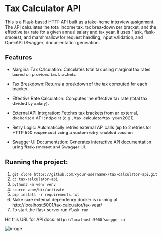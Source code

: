 # Tax Calculator API

This is a Flask-based HTTP API built as a take-home interview assignment. 
The API calculates the total income tax, tax breakdown per bracket, and the effective tax rate for a given annual salary and tax year. It uses Flask, flask-smorest, and marshmallow for request handling, input validation, and OpenAPI (Swagger) documentation generation.

## Features

* Marginal Tax Calculation:
Calculates total tax using marginal tax rates based on provided tax brackets.

* Tax Breakdown:
Returns a breakdown of the tax computed for each bracket.

* Effective Rate Calculation:
Computes the effective tax rate (total tax divided by salary).

* External API Integration:
Fetches tax brackets from an external, dockerized API endpoint (e.g., /tax-calculator/tax-year/2021).

* Retry Logic:
Automatically retries external API calls (up to 2 retries for HTTP 500 responses) using a custom retry-enabled session.

* Swagger UI Documentation:
Generates interactive API documentation using flask-smorest and Swagger UI.

## Running the project:

1. ```git clone https://github.com/<your-username>/tax-calculator-api.git```
2.  ```cd tax-calculator-api```
3.  ```python3 -m venv venv```
4.  ```source venv/bin/activate```
5.  ```pip install -r requirements.txt```
6.  Make sure external dependency docker is running at http://localhost:5001/tax-calculator/tax-year/<year>
7. To start the flask server run ```flask run```

Hit this URL for API docs: ```http://localhost:5000/swagger-ui```


![image](https://github.com/user-attachments/assets/114479ff-6c66-4199-b1d7-8966a2a2a0c1)



